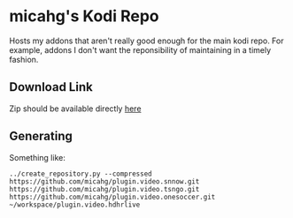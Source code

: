 # micahg's Kodi Repo

Hosts my addons that aren't really good enough for the main kodi repo. For
example, addons I don't want the reponsibility of maintaining in a timely
fashion.

## Download Link

Zip should be available directly [here](https://raw.githubusercontent.com/micahg/repo.micahg/master/repo.micahg.zip)

## Generating

Something like:

```
../create_repository.py --compressed https://github.com/micahg/plugin.video.snnow.git https://github.com/micahg/plugin.video.tsngo.git https://github.com/micahg/plugin.video.onesoccer.git ~/workspace/plugin.video.hdhrlive
```
